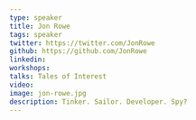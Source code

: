 ```yaml
---
type: speaker
title: Jon Rowe
tags: speaker
twitter: https://twitter.com/JonRowe
github: https://github.com/JonRowe
linkedin: 
workshops:
talks: Tales of Interest
video: 
image: jon-rowe.jpg
description: Tinker. Sailor. Developer. Spy?
---
```

